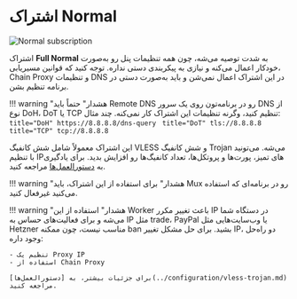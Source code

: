# اشتراک Normal

![Normal subscription](../images/normal-sub.jpg)

اشتراک **Full Normal** به شدت توصیه می‌شه، چون همه تنظیمات پنل رو به‌صورت خودکار اعمال می‌کنه و نیازی به پیکربندی دستی نداره. توجه کنید که قوانین مسیریابی، Chain Proxy و تنظیمات DNS در این اشتراک اعمال نمی‌شن و باید به‌صورت دستی در برنامه تنظیم بشن.

!!! warning "هشدار"
    حتماً باید Remote DNS  رو در برنامه‌تون روی یک سرور DNS از نوع DoH، DoT یا TCP تنظیم کنید، وگرنه تنظیمات این اشتراک کار نمی‌کنه. چند مثال:
    ```title="DoH"
    https://8.8.8.8/dns-query
    ```
    ```title="DoT"
    tls://8.8.8.8  
    ```
    ```title="TCP"
    tcp://8.8.8.8  
    ```

این اشتراک معمولاً شامل شش کانفیگ VLESS و شش کانفیگ Trojan می‌شه. می‌تونید با تنظیم IPهای تمیز، پورت‌ها و پروتکل‌ها، تعداد کانفیگ‌ها رو افزایش بدید. برای یادگیری به [دستورالعمل‌ها](../configuration/vless-trojan.md) مراجعه کنید.

!!! warning "هشدار"
    برای استفاده از این اشتراک، باید Mux رو در برنامه‌ای که استفاده می‌کنید غیرفعال کنید.

!!! warning "هشدار"
    استفاده از این Worker باعث تغییر مکرر IP در دستگاه شما می‌شه و برای فعالیت‌های حساس به IP مثل trade، PayPal یا وب‌سایت‌هایی مثل Hetzner مناسب نیست، چون ممکنه ban بشید. برای حل مشکل تغییر IP، دو راه‌حل وجود داره:

    - تنظیم یک Proxy IP
    - استفاده از Chain Proxy

    برای جزئیات بیشتر، به [دستورالعمل‌ها](../configuration/vless-trojan.md) مراجعه کنید.
